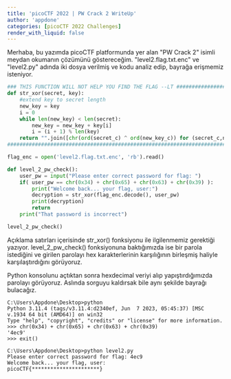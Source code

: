 ```yaml
---
title: 'picoCTF 2022 | PW Crack 2 WriteUp'
author: 'appdone'
categories: [picoCTF 2022 Challenges]
render_with_liquid: false
---
```


Merhaba, bu yazımda picoCTF platformunda yer alan "PW Crack 2" isimli meydan okumanın çözümünü göstereceğim. "level2.flag.txt.enc" ve "level2.py" adında iki dosya verilmiş ve kodu analiz edip, bayrağa erişmemiz isteniyor.

```py
### THIS FUNCTION WILL NOT HELP YOU FIND THE FLAG --LT ########################
def str_xor(secret, key):
    #extend key to secret length
    new_key = key
    i = 0
    while len(new_key) < len(secret):
        new_key = new_key + key[i]
        i = (i + 1) % len(key)        
    return "".join([chr(ord(secret_c) ^ ord(new_key_c)) for (secret_c,new_key_c) in zip(secret,new_key)])
###############################################################################

flag_enc = open('level2.flag.txt.enc', 'rb').read()

def level_2_pw_check():
    user_pw = input("Please enter correct password for flag: ")
    if( user_pw == chr(0x34) + chr(0x65) + chr(0x63) + chr(0x39) ):
        print("Welcome back... your flag, user:")
        decryption = str_xor(flag_enc.decode(), user_pw)
        print(decryption)
        return
    print("That password is incorrect")

level_2_pw_check()
```

Açıklama satırları içerisinde str_xor() fonksiyonu ile ilgilenmemiz gerektiği yazıyor. level_2_pw_check() fonksiyonuna baktığımızda ise bir parola istediğini ve girilen parolayı hex karakterlerinin karşılığının birleşmiş haliyle karşılaştırdığını görüyoruz.

Python konsolunu açtıktan sonra hexdecimal veriyi alıp yapıştırdığımızda parolayı görüyoruz. Aslında sorguyu kaldırsak bile aynı şekilde bayrağı bulacağız.

```console
C:\Users\Appdone\Desktop>python
Python 3.11.4 (tags/v3.11.4:d2340ef, Jun  7 2023, 05:45:37) [MSC v.1934 64 bit (AMD64)] on win32
Type "help", "copyright", "credits" or "license" for more information.
>>> chr(0x34) + chr(0x65) + chr(0x63) + chr(0x39)
'4ec9'
>>> exit()

C:\Users\Appdone\Desktop>python level2.py
Please enter correct password for flag: 4ec9
Welcome back... your flag, user:
picoCTF{**********************}
```
